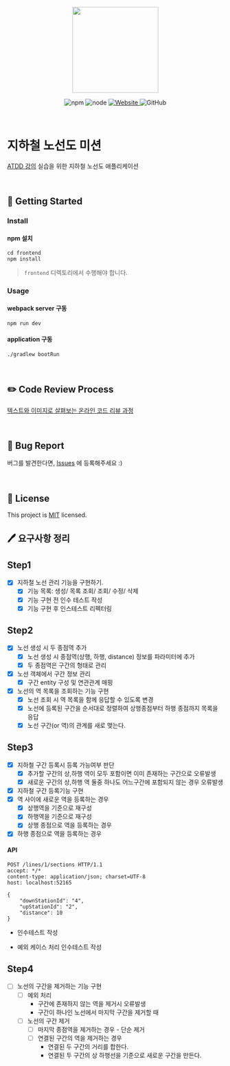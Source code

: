 <p align="center">
    <img width="200px;" src="https://raw.githubusercontent.com/woowacourse/atdd-subway-admin-frontend/master/images/main_logo.png"/>
</p>
<p align="center">
  <img alt="npm" src="https://img.shields.io/badge/npm-%3E%3D%205.5.0-blue">
  <img alt="node" src="https://img.shields.io/badge/node-%3E%3D%209.3.0-blue">
  <a href="https://edu.nextstep.camp/c/R89PYi5H" alt="nextstep atdd">
    <img alt="Website" src="https://img.shields.io/website?url=https%3A%2F%2Fedu.nextstep.camp%2Fc%2FR89PYi5H">
  </a>
  <img alt="GitHub" src="https://img.shields.io/github/license/next-step/atdd-subway-admin">
</p>

<br>

# 지하철 노선도 미션
[ATDD 강의](https://edu.nextstep.camp/c/R89PYi5H) 실습을 위한 지하철 노선도 애플리케이션

<br>

## 🚀 Getting Started

### Install
#### npm 설치
```
cd frontend
npm install
```
> `frontend` 디렉토리에서 수행해야 합니다.

### Usage
#### webpack server 구동
```
npm run dev
```
#### application 구동
```
./gradlew bootRun
```
<br>

## ✏️ Code Review Process
[텍스트와 이미지로 살펴보는 온라인 코드 리뷰 과정](https://github.com/next-step/nextstep-docs/tree/master/codereview)

<br>

## 🐞 Bug Report

버그를 발견한다면, [Issues](https://github.com/next-step/atdd-subway-admin/issues) 에 등록해주세요 :)

<br>

## 📝 License

This project is [MIT](https://github.com/next-step/atdd-subway-admin/blob/master/LICENSE.md) licensed.



## :pen: 요구사항 정리

## Step1

- [x] 지하철 노선 관리 기능을 구현하기.
  - [x] 기능 목록: 생성/ 목록 조회/ 조회/ 수정/ 삭제
  - [x] 기능 구현 전 인수 테스트 작성
  - [x] 기능 구현 후 인스테스트 리펙터링

## Step2

- [x] 노선 생성 시 두 종점역 추가
  - [x] 노선 생성 시 종점역(상행, 하행, distance) 정보를 파라미터에 추가
  - [x] 두 종점역은 구간의 형태로 관리
- [x] 노선 객체에서 구간 정보 관리
  - [x] 구간 entity 구성 및 연관관계 매핑
- [x] 노선의 역 목록을 조회하는 기능 구현
  - [x] 노선 조회 시 역 목록을 함께 응답할 수 있도록 변경
  - [x] 노선에 등록된 구간을 순서대로 정렬하여 상행종점부터 하행 종점까지 목록을 응답
  - [x] 노선 구간(or 역)의 관계를 새로 맺는다.

## Step3

- [x] 지하철 구간 등록시 등록 가능여부 판단
  - [x] 추가할 구간의 상,하행 역이 모두 포함이면 이미 존재하는 구간으로 오류발생
  - [x] 새로운 구간의 상,하행 역 둘중 하나도 어느구간에 포함되지 않는 경우 오류발생
- [x] 지하철 구간 등록기능 구현
- [x] 역 사이에 새로운 역을 등록하는 경우
    - [x] 상행역을 기준으로 재구성
  - [x] 하행역을 기준으로 재구성
  - [x] 상행 종점으로 역을 등록하는 경우
- [x] 하행 종점으로 역을 등록하는 경우

#### API

```http
POST /lines/1/sections HTTP/1.1
accept: */*
content-type: application/json; charset=UTF-8
host: localhost:52165

{
    "downStationId": "4",
    "upStationId": "2",
    "distance": 10
}
```

- 인수테스트 작성

- 예외 케이스 처리 인수테스트 작성

## Step4

- [ ] 노선의 구간을 제거하는 기능 구현
  - [ ] 예외 처리
    - 구간에 존재하지 않는 역을 제거시 오류발생
    - 구간이 하나인 노선에서 마지막 구간을 제거할 때
  - [ ] 노선의 구간 제거
    - [ ] 마지막 종점역을 제거하는 경우 - 단순 제거
    - [ ] 연결된 구간의 역을 제거하는 경우
      - 연결된 두 구간의 거리를 합한다.
      - 연결된 두 구간의 상 하행선을 기준으로 새로운 구간을 만든다.

